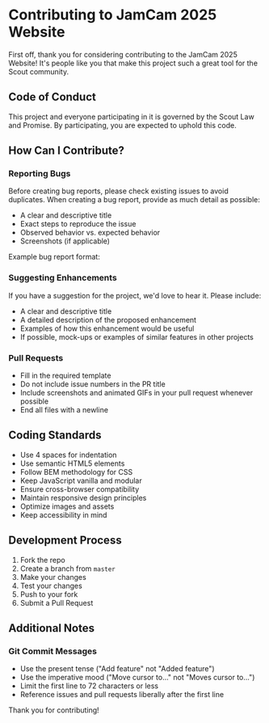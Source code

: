 # Contributing to JamCam 2025 Website

First off, thank you for considering contributing to the JamCam 2025 Website! It's people like you that make this project such a great tool for the Scout community.

## Code of Conduct

This project and everyone participating in it is governed by the Scout Law and Promise. By participating, you are expected to uphold this code.

## How Can I Contribute?

### Reporting Bugs

Before creating bug reports, please check existing issues to avoid duplicates. When creating a bug report, provide as much detail as possible:

- A clear and descriptive title
- Exact steps to reproduce the issue
- Observed behavior vs. expected behavior
- Screenshots (if applicable)

Example bug report format:

### Suggesting Enhancements

If you have a suggestion for the project, we'd love to hear it. Please include:

* A clear and descriptive title
* A detailed description of the proposed enhancement
* Examples of how this enhancement would be useful
* If possible, mock-ups or examples of similar features in other projects

### Pull Requests

* Fill in the required template
* Do not include issue numbers in the PR title
* Include screenshots and animated GIFs in your pull request whenever possible
* End all files with a newline

## Coding Standards

* Use 4 spaces for indentation
* Use semantic HTML5 elements
* Follow BEM methodology for CSS
* Keep JavaScript vanilla and modular
* Ensure cross-browser compatibility
* Maintain responsive design principles
* Optimize images and assets
* Keep accessibility in mind

## Development Process

1. Fork the repo
2. Create a branch from `master`
3. Make your changes
4. Test your changes
5. Push to your fork
6. Submit a Pull Request

## Additional Notes

### Git Commit Messages

* Use the present tense ("Add feature" not "Added feature")
* Use the imperative mood ("Move cursor to..." not "Moves cursor to...")
* Limit the first line to 72 characters or less
* Reference issues and pull requests liberally after the first line

Thank you for contributing! 